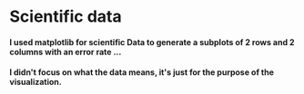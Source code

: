 # Scientific data 

#### I used matplotlib for scientific Data to generate a subplots of 2 rows and 2 columns with an error rate ... 
#### I didn't focus on what the data means, it's just for the purpose of the visualization. 